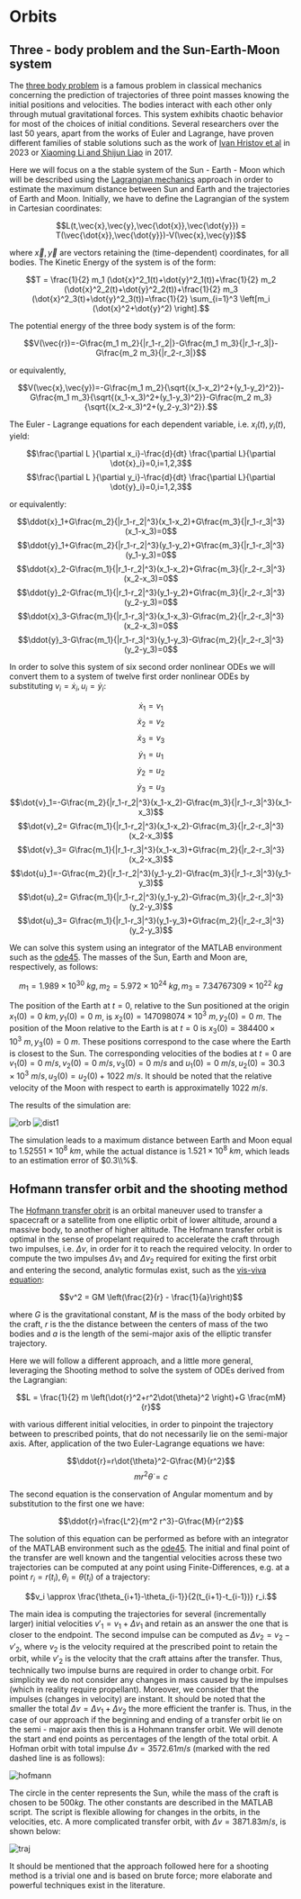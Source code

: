 # Orbits

## Three - body problem and the Sun-Earth-Moon system
The [three body problem](https://en.wikipedia.org/wiki/Three-body_problem) is a famous problem in classical mechanics concerning the prediction of trajectories of three point masses knowing the initial positions and velocities. The bodies interact with each other only through mutual gravitational forces. This system exhibits chaotic behavior for most of the choices of initial conditions. Several researchers over the last 50 years, apart from the works of Euler and Lagrange, have proven different families of stable solutions such as the work of [Ivan Hristov et al](https://arxiv.org/abs/2308.16159) in 2023 or [Xiaoming Li and Shijun Liao](https://arxiv.org/abs/1705.00527) in 2017.

Here we will focus on a the stable system of the Sun - Earth - Moon which will be described using the [Lagrangian mechanics](https://en.wikipedia.org/wiki/Lagrangian_mechanics) approach in order to estimate the maximum distance between Sun and Earth and the trajectories of Earth and Moon. Initially, we have to define the Lagrangian of the system in Cartesian coordinates:

$$L(t,\vec{x},\vec{y},\vec{\dot{x}},\vec{\dot{y}}) = T(\vec{\dot{x}},\vec{\dot{y}})-V(\vec{x},\vec{y})$$

where $\vec{x},\vec{y}$ are vectors retaining the (time-dependent) coordinates, for all bodies. The Kinetic Energy of the system is of the form:

$$T = \frac{1}{2} m_1 (\dot{x}^2_1(t)+\dot{y}^2_1(t))+\frac{1}{2} m_2 (\dot{x}^2_2(t)+\dot{y}^2_2(t))+\frac{1}{2} m_3 (\dot{x}^2_3(t)+\dot{y}^2_3(t))=\frac{1}{2} \sum_{i=1}^3 \left[m_i (\dot{x}^2+\dot{y}^2) \right].$$

The potential energy of the three body system is of the form:

$$V(\vec{r})=-G\frac{m_1 m_2}{|r_1-r_2|}-G\frac{m_1 m_3}{|r_1-r_3|}-G\frac{m_2 m_3}{|r_2-r_3|}$$

or equivalently,

$$V(\vec{x},\vec{y})=-G\frac{m_1 m_2}{\sqrt{(x_1-x_2)^2+(y_1-y_2)^2}}-G\frac{m_1 m_3}{\sqrt{(x_1-x_3)^2+(y_1-y_3)^2}}-G\frac{m_2 m_3}{\sqrt{(x_2-x_3)^2+(y_2-y_3)^2}}.$$

The Euler - Lagrange equations for each dependent variable, i.e. $x_i (t),y_i (t)$, yield:

$$\frac{\partial L }{\partial x_i}-\frac{d}{dt} \frac{\partial L}{\partial \dot{x}_i}=0,i=1,2,3$$
$$\frac{\partial L }{\partial y_i}-\frac{d}{dt} \frac{\partial L}{\partial \dot{y}_i}=0,i=1,2,3$$

or equivalently:

$$\ddot{x}_1+G\frac{m_2}{|r_1-r_2|^3}(x_1-x_2)+G\frac{m_3}{|r_1-r_3|^3}(x_1-x_3)=0$$
$$\ddot{y}_1+G\frac{m_2}{|r_1-r_2|^3}(y_1-y_2)+G\frac{m_3}{|r_1-r_3|^3}(y_1-y_3)=0$$
$$\ddot{x}_2-G\frac{m_1}{|r_1-r_2|^3}(x_1-x_2)+G\frac{m_3}{|r_2-r_3|^3}(x_2-x_3)=0$$
$$\ddot{y}_2-G\frac{m_1}{|r_1-r_2|^3}(y_1-y_2)+G\frac{m_3}{|r_2-r_3|^3}(y_2-y_3)=0$$
$$\ddot{x}_3-G\frac{m_1}{|r_1-r_3|^3}(x_1-x_3)-G\frac{m_2}{|r_2-r_3|^3}(x_2-x_3)=0$$
$$\ddot{y}_3-G\frac{m_1}{|r_1-r_3|^3}(y_1-y_3)-G\frac{m_2}{|r_2-r_3|^3}(y_2-y_3)=0$$

In order to solve this system of six second order nonlinear ODEs we will convert them to a system of twelve first order nonlinear ODEs by substituting $v_i=\dot{x}_i,u_i=\dot{y}_i$:

$$\dot{x}_1=v_1$$
$$\dot{x}_2=v_2$$
$$\dot{x}_3=v_3$$
$$\dot{y}_1=u_1$$
$$\dot{y}_2=u_2$$
$$\dot{y}_3=u_3$$
$$\dot{v}_1=-G\frac{m_2}{|r_1-r_2|^3}(x_1-x_2)-G\frac{m_3}{|r_1-r_3|^3}(x_1-x_3)$$
$$\dot{v}_2= G\frac{m_1}{|r_1-r_2|^3}(x_1-x_2)-G\frac{m_3}{|r_2-r_3|^3}(x_2-x_3)$$
$$\dot{v}_3= G\frac{m_1}{|r_1-r_3|^3}(x_1-x_3)+G\frac{m_2}{|r_2-r_3|^3}(x_2-x_3)$$
$$\dot{u}_1=-G\frac{m_2}{|r_1-r_2|^3}(y_1-y_2)-G\frac{m_3}{|r_1-r_3|^3}(y_1-y_3)$$
$$\dot{u}_2= G\frac{m_1}{|r_1-r_2|^3}(y_1-y_2)-G\frac{m_3}{|r_2-r_3|^3}(y_2-y_3)$$
$$\dot{u}_3= G\frac{m_1}{|r_1-r_3|^3}(y_1-y_3)+G\frac{m_2}{|r_2-r_3|^3}(y_2-y_3)$$

We can solve this system using an integrator of the MATLAB environment such as the [ode45](https://uk.mathworks.com/help/matlab/ref/ode45.html). The masses of the Sun, Earth and Moon are, respectively, as follows:

$$m_1 = 1.989\times 10^{30}\ kg, m_2 = 5.972\times 10^{24}\ kg, m_3 = 7.34767309\times 10^{22}\ kg$$

The position of the Earth at $t=0$, relative to the Sun positioned at the origin $x_1(0)=0\ km,y_1(0)=0\ m$, is $x_2(0)=147098074\times 10^3\ m,y_2(0)=0\ m$. The position of the Moon relative to the Earth is at $t=0$ is $x_3(0) = 384400\times 10^3\ m, y_3 (0) = 0\ m$. These positions correspond to the case where the Earth is closest to the Sun. The corresponding velocities of the bodies at $t=0$ are $v_1 (0) = 0\ m/s, v_2 (0) = 0\ m/s, v_3(0) = 0\ m/s$ and $u_1(0)=0\ m/s, u_2(0)=30.3\times 10^3\ m/s, u_3(0) = u_2(0) + 1022\ m/s$. It should be noted that the relative velocity of the Moon with respect to earth is approximatelly $1022\ m/s$.

The results of the simulation are:

![orb](https://github.com/cfilelispapadopoulos/Tiny-Examples-of-Computational-Physics/assets/137081674/b35a65ce-c90f-4d01-b0a3-96b9003545db)
![dist1](https://github.com/cfilelispapadopoulos/Tiny-Examples-of-Computational-Physics/assets/137081674/a1d7ed66-d444-461d-8644-20a1e3cf089d)

The simulation leads to a maximum distance between Earth and Moon equal to $1.52551 \times 10^8\ km$, while the actual distance is $1.521\times 10^8\ km$, which leads to an estimation error of $0.3\\%$.

## Hofmann transfer orbit and the shooting method
The [Hofmann transfer obrit](https://en.wikipedia.org/wiki/Hohmann_transfer_orbit) is an orbital maneuver used to transfer a spacecraft or a satellite from one elliptic orbit of lower altitude, around a massive body, to another of higher altitude. The Hofmann transfer orbit is optimal in the sense of propelant required to accelerate the craft through two impulses, i.e. $\Delta v$, in order for it to reach the required velocity. In order to compute the two impulses $\Delta v_1$ and $\Delta v_2$ required for exiting the first orbit and entering the second, analytic formulas exist, such as the [vis-viva equation](https://en.wikipedia.org/wiki/Vis-viva_equation):

$$v^2 = GM \left(\frac{2}{r} - \frac{1}{a}\right)$$

where $G$ is the gravitational constant, $M$ is the mass of the body orbited by the craft, $r$ is the the distance between the centers of mass of the two bodies and $a$ is the length of the semi-major axis of the elliptic transfer trajectory.

Here we will follow a different approach, and a little more general, leveraging the Shooting method to solve the system of ODEs derived from the Lagrangian:

$$L = \frac{1}{2} m \left(\dot{r}^2+r^2\dot{\theta}^2 \right)+G \frac{mM}{r}$$

with various different initial velocities, in order to pinpoint the trajectory between to prescribed points, that do not necessarily lie on the semi-major axis. After, application of the two Euler-Lagrange equations we have:

$$\ddot{r}=r\dot{\theta}^2-G\frac{M}{r^2}$$
$$m r^2 \dot{\theta} = c$$

The second equation is the conservation of Angular momentum and by substitution to the first one we have:

$$\ddot{r}=\frac{L^2}{m^2 r^3}-G\frac{M}{r^2}$$

The solution of this equation can be performed as before with an integrator of the MATLAB environment such as the [ode45](https://uk.mathworks.com/help/matlab/ref/ode45.html). The initial and final point of the transfer are well known and the tangential velocities across these two trajectories can be computed at any point using Finite-Differences, e.g. at a point $r_i=r(t_i),\theta_i=\theta(t_i)$ of a trajectory:

$$v_i \approx \frac{\theta_{i+1}-\theta_{i-1}}{2(t_{i+1}-t_{i-1})} r_i.$$

The main idea is computing the trajectories for several (incrementally larger) initial velocities $v'_1 = v_1 + \Delta v_1$ and retain as an answer the one that is closer to the endpoint. The second impulse can be computed as $\Delta v_2 = v_2 - v'_2$, where $v_2$ is the velocity required at the prescribed point to retain the orbit, while $v'_2$ is the velocity that the craft attains after the transfer. Thus, technically two impulse burns are required in order to change orbit. For simplicity we do not consider any changes in mass caused by the impulses (which in reality require propellant). Moreover, we consider that the impulses (changes in velocity) are instant. It should be noted that the smaller the total $\Delta v = \Delta v_1 +\Delta v_2$ the more efficient the tranfer is. Thus, in the case of our approach if the beginning and ending of a transfer orbit lie on the semi - major axis then this is a Hohmann transfer orbit. We will denote the start and end points as percentages of the length of the total orbit. A Hofman orbit with total impulse $\Delta v=3572.61 m/s$ (marked with the red dashed line is as follows):

![hofmann](https://github.com/cfilelispapadopoulos/Tiny-Examples-of-Computational-Physics/assets/137081674/d6985821-670c-4410-a102-89a4895b91d7)

The circle in the center represents the Sun, while the mass of the craft is chosen to be $500 kg$. The other constants are described in the MATLAB script. The script is flexible allowing for changes in the orbits, in the velocities, etc. A more complicated transfer orbit, with $\Delta v = 3871.83 m/s$, is shown below:

![traj](https://github.com/cfilelispapadopoulos/Tiny-Examples-of-Computational-Physics/assets/137081674/1cf6de59-a62a-4ccb-ba79-fc263542369e)

It should be mentioned that the approach followed here for a shooting method is a trivial one and is based on brute force; more elaborate and powerful techniques exist in the literature.
